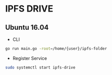 # IPFS DRIVE

## Ubuntu 16.04

- CLI

```bash
go run main.go -root=/home/{user}/ipfs-folder
```

- Register Service

```bash
sudo systemctl start ipfs-drive
```